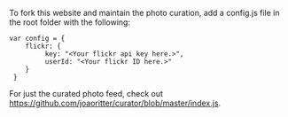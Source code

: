 To fork this website and maintain the photo curation, add a config.js file in the root folder with the following:
```
var config = {
    flickr: {
         key: "<Your flickr api key here.>",
         userId: "<Your flickr ID here.>"
    }
 }
```

For just the curated photo feed, check out https://github.com/joaoritter/curator/blob/master/index.js.

